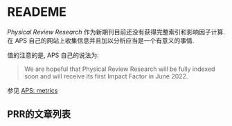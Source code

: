 # READEME

_Physical Review Research_ 作为新期刊目前还没有获得完整索引和影响因子计算. 在 APS 自己的网站上收集信息并且加以分析应当是一个有意义的事情.

值的注意的是, APS 自己的说法为:

> We are hopeful that Physical Review Research will be fully indexed soon and will receive its first Impact Factor in June 2022.

参见 [APS: metrics](https://journals.aps.org/metrics)

## PRR的文章列表

